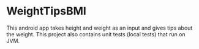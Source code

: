 # WeightTipsBMI
This android app takes height and weight as an input and gives tips about the weight. This project also contains unit tests (local tests) that run on JVM.
